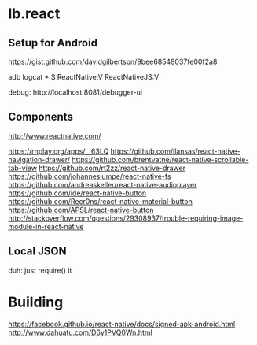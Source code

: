 # lb.react

## Setup for Android
https://gist.github.com/davidgilbertson/9bee68548037fe00f2a8

adb logcat *:S ReactNative:V ReactNativeJS:V

debug: http://localhost:8081/debugger-ui

## Components
http://www.reactnative.com/

https://rnplay.org/apps/__63LQ
https://github.com/ilansas/react-native-navigation-drawer/
https://github.com/brentvatne/react-native-scrollable-tab-view
https://github.com/rt2zz/react-native-drawer
https://github.com/johanneslumpe/react-native-fs
https://github.com/andreaskeller/react-native-audioplayer
https://github.com/ide/react-native-button
https://github.com/Recr0ns/react-native-material-button
https://github.com/APSL/react-native-button
http://stackoverflow.com/questions/29308937/trouble-requiring-image-module-in-react-native

## Local JSON
duh: just require() it

# Building
https://facebook.github.io/react-native/docs/signed-apk-android.html
http://www.dahuatu.com/D6y1PVQ0Wn.html
